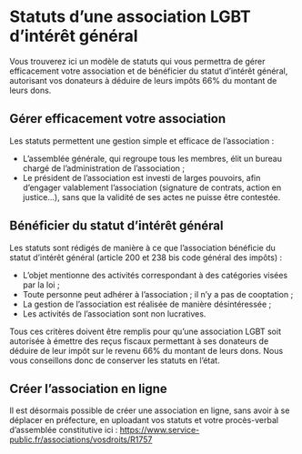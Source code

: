 # Statuts d’une association LGBT d’intérêt général

Vous trouverez ici un modèle de statuts qui vous permettra de gérer efficacement votre association et de bénéficier du statut d’intérêt général, autorisant vos donateurs à déduire de leurs impôts 66% du montant de leurs dons.


## Gérer efficacement votre association

Les statuts permettent une gestion simple et efficace de l’association : 
* L’assemblée générale, qui regroupe tous les membres, élit un bureau chargé de l’administration de l’association ;
* Le président de l’association est investi de larges pouvoirs, afin d’engager valablement l’association (signature de contrats, action en justice…), sans que la validité de ses actes ne puisse être contestée.


## Bénéficier du statut d’intérêt général

Les statuts sont rédigés de manière à ce que l’association bénéficie du statut d’intérêt général (article 200 et 238 bis code général des impôts) : 
* L’objet mentionne des activités correspondant à des catégories visées par la loi ;
* Toute personne peut adhérer à l’association ; il n’y a pas de cooptation ; 
* La gestion de l’association est réalisée de manière désintéressée ;
* Les activités de l’association sont non lucratives.

Tous ces critères doivent être remplis pour qu’une association LGBT soit autorisée à émettre des reçus fiscaux permettant à ses donateurs de déduire de leur impôt sur le revenu 66% du montant de leurs dons. Nous vous conseillons donc de conserver les statuts en l’état. 


## Créer l’association en ligne

Il est désormais possible de créer une association en ligne, sans avoir à se déplacer en préfecture, en uploadant vos statuts et votre procès-verbal d’assemblée constitutive ici : 
https://www.service-public.fr/associations/vosdroits/R1757
